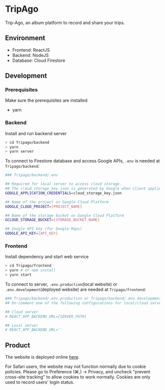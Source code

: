 # TripAgo

Trip-Ago, an album platform to record and share your trips.

## Environment

+ Frontend: ReactJS
+ Backend: NodeJS
+ Database: Cloud Firestore

## Development

### Prerequisites

Make sure the prerequisites are installed

+ yarn

### Backend

Install and run backend server
```bash
> cd Tripago/backend
> yarn
> yarn server
```
To connect to Firestore database and access Google APIs, ```.env``` is needed at ```Tripago/backend```:

``` bash
### Tripago/backend/.env

## Required for local server to access cloud storage.
## The cloud_storage_key.json is generated by Google when client applies for an access to cloud storage
GOOGLE_APPLICATION_CREDENTIALS=cloud_storage_key.json

## Name of the project on Google Cloud Platform
GOOGLE_CLOUD_PROJECT=[PROJECT_NAME]

## Name of the storage bucket on Google Cloud Platform
GCLOUD_STORAGE_BUCKET=[STORAGE_BUCKET_NAME]

## Google API key (for Google Maps)
GOOGLE_API_KEY=[API_KEY]
```

### Frontend

Install dependency and start web service

```bash
> cd Tripago/frontend
> yarn # or npm install
> yarn start
```

To connect to server, ```.env.production```(local website) or ```.env.development```(deployed website) are needed at ```Tripago/frontend```:

``` bash
### Tripago/backend/.env.production or Tripago/backend/.env.development
## Un-comment one of the following configurations for local/cloud server.

## Cloud server
# REACT_APP_BACKEND_URL=[SERVER_PATH] 

## Local server
# REACT_APP_BACKEND_URL=''
```
## Product
The website is deployed online [here](https://dingyiyi0226.github.io/tripago).

For Safari users, the website may not function normally due to cookie policies. Please go to Preference (⌘,) -> Privacy, and uncheck "prevent cross-site tracking" to allow cookies to work normally. Cookies are only used to record users' login status.


